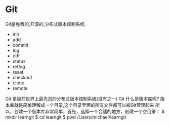 # Git

 Git是免费的,开源的,分布式版本控制系统.

* init
* add
* commit
* log
* diff
* status
* reflog
* reset
* checkout
* clone
* remote

 Git 是目前世界上最先进的分布式版本控制系统(没有之一)
 Git 什么是版本库呢? 版本库就是简单理解成一个目录,这个目录里面的所有文件都可以被Git管理起来
 所以，创建一个版本库非常简单，首先，选择一个合适的地方，创建一个空目录： 
 $ mkdir learngit
 $ cd learngit
 $ pwd
 /Users/michael/learngit
	

